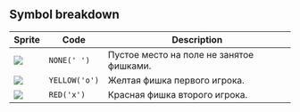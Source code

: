 <meta charset="UTF-8">

## Symbol breakdown
| Sprite | Code | Description |
| -------- | -------- | -------- |
|<img src="/codenjoy-contest/resources/quadro/sprite/none.png" style="height:auto;" /> | `NONE(' ')` | Пустое место на поле не занятое фишками. | 
|<img src="/codenjoy-contest/resources/quadro/sprite/yellow.png" style="height:auto;" /> | `YELLOW('o')` | Желтая фишка первого игрока. | 
|<img src="/codenjoy-contest/resources/quadro/sprite/red.png" style="height:auto;" /> | `RED('x')` | Красная фишка второго игрока. | 
